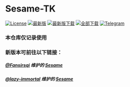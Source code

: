 # Sesame-TK

[![License](https://img.shields.io/github/license/Khaos116/XQuickEnergy?labelColor=%23f7f7f7&label=License&logo=gnuprivacyguard&color=orange)](https://github.com/Khaos116/XQuickEnergy/blob/main_tk/LICENSE)
[![最新版](https://img.shields.io/github/release/Khaos116/XQuickEnergy?labelColor=%23f7f7f7&label=最新版&logo=gitlfs&color=red)](../../releases)
[![最新版下载](https://img.shields.io/github/downloads/Khaos116/XQuickEnergy/v1.6.0.7fix/total.svg?labelColor=%23800080&label=v1.6.0.7fix下载&logo=github&color=black)](https://github.com/Khaos116/XQuickEnergy/releases/tag/v1.6.0.6)
[![全部下载](https://img.shields.io/github/downloads/Khaos116/XQuickEnergy/total?labelColor=blue&label=总下载&logo=circleci&color=green)](../../releases)
[![Telegram](https://img.shields.io/badge/蚂蚁森林交流群-nul?labelColor=%23f7f7f7&label=Telegram&logo=Telegram&color=brightgreen)](https://t.me/mysl_group)

### 本仓库仅记录使用
### 新版本可前往以下链接：
##### [@Fansirsqi](https://github.com/Fansirsqi) 维护的 [Sesame](https://github.com/Fansirsqi/Sesame-TK)
##### [@lazy-immortal](https://github.com/lazy-immortal) 维护的 [Sesame](https://github.com/lazy-immortal/Sesame)
